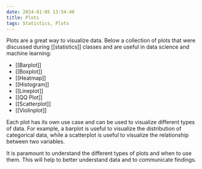```yaml
---
date: 2024-01-05 13:54:40
title: Plots
tags: Statistics, Plots
---
```


Plots are a great way to visualize data. Below a collection of plots that were discussed during [[statistics]] classes and are useful in data science and machine learning:

- [[Barplot]]
- [[Boxplot]]
- [[Heatmap]]
- [[Histogram]]
- [[Lineplot]]
- [[QQ Plot]]
- [[Scatterplot]]
- [[Violinplot]]

Each plot has its own use case and can be used to visualize different types of data. For example, a barplot is useful to visualize the distribution of categorical data, while a scatterplot is useful to visualize the relationship between two variables.

It is paramount to understand the different types of plots and when to use them. This will help to better understand data and to communicate findings.